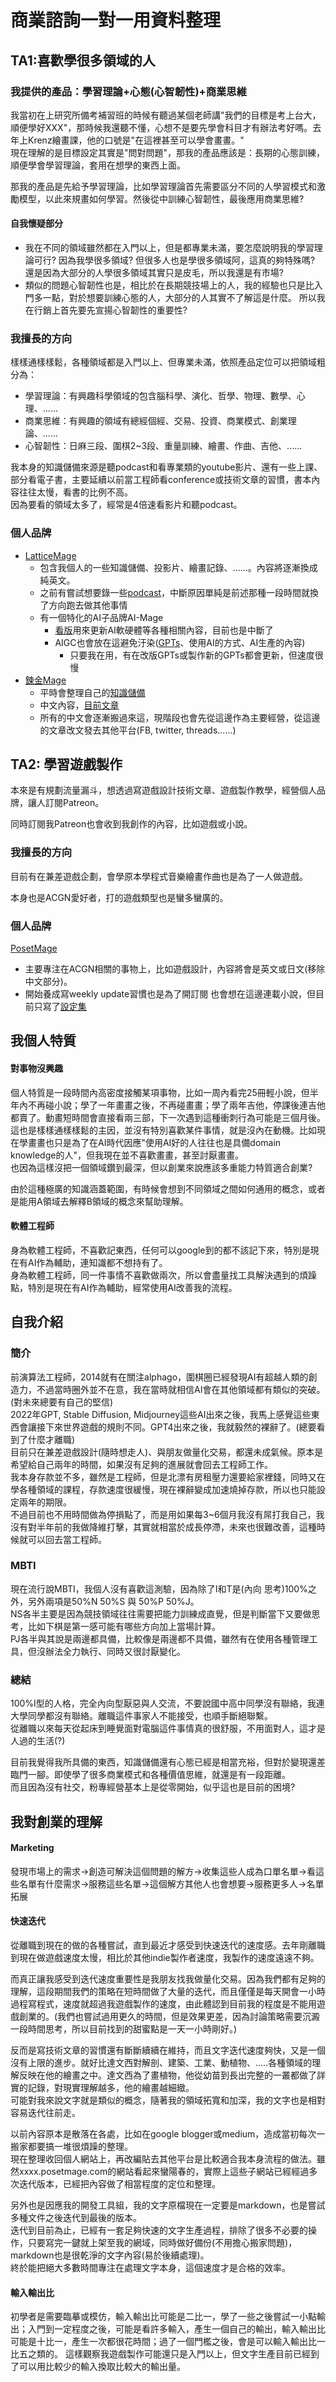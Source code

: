 # 商業諮詢一對一用資料整理

## TA1:喜歡學很多領域的人

### 我提供的產品：學習理論+心態(心智韌性)+商業思維
我當初在上研究所備考補習班的時候有聽過某個老師講"我們的目標是考上台大，順便學好XXX"，那時候我還聽不懂，心想不是要先學會科目才有辦法考好嗎。去年上Krenz繪畫課，他的口號是"在這裡甚至可以學會畫畫。"  
現在理解的是目標設定其實是"問對問題"，那我的產品應該是：長期的心態訓練，順便學會學習理論，套用在想學的東西上面。


那我的產品是先給予學習理論，比如學習理論首先需要區分不同的人學習模式和激勵模型，以此來規畫如何學習。然後從中訓練心智韌性，最後應用商業思維?
#### 自我懷疑部分
* 我在不同的領域雖然都在入門以上，但是都專業未滿，要怎麼說明我的學習理論可行? 因為我學很多領域? 但很多人也是學很多領域阿，這真的夠特殊嗎? 還是因為大部分的人學很多領域其實只是皮毛，所以我還是有市場?  
* 類似的問題心智韌性也是，相比於在長期競技場上的人，我的經驗也只是比入門多一點，對於想要訓練心態的人，大部分的人其實不了解這是什麼。 所以我在行銷上首先要先宣揚心智韌性的重要性?

### 我擅長的方向
樣樣通樣樣鬆，各種領域都是入門以上、但專業未滿，依照產品定位可以把領域粗分為：
* 學習理論：有興趣科學領域的包含腦科學、演化、哲學、物理、數學、心理、......  
* 商業思維：有興趣的領域有總經個經、交易、投資、商業模式、創業理論、......  
* 心智韌性：日麻三段、圍棋2~3段、重量訓練、繪畫、作曲、吉他、......  

我本身的知識儲備來源是聽podcast和看專業類的youtube影片、還有一些上課、部分看電子書，主要延續以前當工程師看conference或技術文章的習慣，書本內容往往太慢，看書的比例不高。  
因為要看的領域太多了，經常是4倍速看影片和聽podcast。  

### 個人品牌
* [LatticeMage](https://lattice.posetmage.com)
    * 包含我個人的一些知識儲備、投影片、繪畫記錄、......。內容將逐漸換成純英文。
  * 之前有嘗試想要錄一些[podcast](https://www.youtube.com/@LatticeMage/videos)，中斷原因單純是前述那種一段時間就換了方向跑去做其他事情
  * 有一個特化的AI子品牌AI-Mage 
    * [看版](https://ai.posetmage.com/Boards/)用來更新AI軟硬體等各種相關內容，目前也是中斷了
    * AIGC也會放在這避免汙染([GPTs](https://ai.posetmage.com/GPTs/)、使用AI的方式、AI生產的內容)
      * 只要我在用，有在改版GPTs或製作新的GPTs都會更新，但速度很慢
* [鍊金Mage](https://alchemy.posetmage.com)
  * 平時會整理自己的[知識儲備](https://alchemy.posetmage.com/Content/)
  * 中文內容，[目前文章](https://alchemy.posetmage.com/Daily/)
  * 所有的中文會逐漸搬過來這，現階段也會先從這邊作為主要經營，從這邊的文章改文發去其他平台(FB, twitter, threads......)

## TA2: 學習遊戲製作
本來是有規劃流量漏斗，想透過寫遊戲設計技術文章、遊戲製作教學，經營個人品牌，讓人訂閱Patreon。

同時訂閱我Patreon也會收到我創作的內容，比如遊戲或小說。

### 我擅長的方向
目前有在兼差遊戲企劃，會學原本學程式音樂繪畫作曲也是為了一人做遊戲。

本身也是ACGN愛好者，打的遊戲類型也是蠻多蠻廣的。

### 個人品牌
[PosetMage](https://posetmage.com)
* 主要專注在ACGN相關的事物上，比如遊戲設計，內容將會是英文或日文(移除中文部分)。
* 開始養成寫weekly update習慣也是為了開訂閱
也會想在這邊連載小說，但目前只寫了[設定集](https://posetmage.com/Novel/Setting/)

## 我個人特質
#### 對事物沒興趣
個人特質是一段時間內高密度接觸某項事物，比如一周內看完25冊輕小說，但半年內不再碰小說；學了一年畫畫之後，不再碰畫畫；學了兩年吉他，停課後連吉他都賣了。動畫短時間會直接看兩三部，下一次遇到這種衝刺行為可能是三個月後。  
這也是樣樣通樣樣鬆的主因，並沒有特別喜歡某件事情，就是沒內在動機。比如現在學畫畫也只是為了在AI時代因應"使用AI好的人往往也是具備domain knowledge的人"，但我現在並不喜歡畫畫，甚至討厭畫畫。  
也因為這樣沒把一個領域鑽到最深，但以創業來說應該多重能力特質適合創業?

由於這種極廣的知識涵蓋範圍，有時候會想到不同領域之間如何通用的概念，或者是能用A領域去解釋B領域的概念來幫助理解。

#### 軟體工程師
身為軟體工程師，不喜歡記東西，任何可以google到的都不該記下來，特別是現在有AI作為輔助，連知識都不想持有了。  
身為軟體工程師，同一件事情不喜歡做兩次，所以會盡量找工具解決遇到的煩躁點，特別是現在有AI作為輔助，經常使用AI改善我的流程。

## 自我介紹

### 簡介
前演算法工程師，2014就有在關注alphago，圍棋圈已經發現AI有超越人類的創造力，不過當時圈外並不在意，我在當時就相信AI會在其他領域都有類似的突破。(對未來總要有自己的堅信)  
2022年GPT, Stable Diffusion, Midjourney這些AI出來之後，我馬上感覺這些東西會讓接下來世界遊戲的規則不同。GPT4出來之後，我就毅然的裸辭了。(總要看到了什麼才離職)  
目前只在兼差遊戲設計(隨時想走人)、與朋友做量化交易，都還未成氣候。原本是希望給自己兩年的時間，如果沒有足夠的進展就會回去工程師工作。  
我本身存款並不多，雖然是工程師，但是北漂有房租壓力還要給家裡錢，同時又在學各種領域的課程，存款速度很緩慢，現在裸辭變成加速燒掉存款，所以也只能設定兩年的期限。  
不過目前也不用時間做為停損點了，而是用如果每3~6個月我沒有屌打我自己，我沒有對半年前的我做降維打擊，其實就相當於成長停滯，未來也很難改善，這種時候就可以回去當工程師。

### MBTI
現在流行說MBTI，我個人沒有喜歡這測驗，因為除了I和T是(內向 思考)100%之外，另外兩項是50%N 50%S 與 50%P 50%J。  
NS各半主要是因為競技領域往往需要把能力訓練成直覺，但是判斷當下又要做思考，比如下棋是第一感可能有哪些方向加上當場計算。  
PJ各半與其說是兩邊都具備，比較像是兩邊都不具備，雖然有在使用各種管理工具，但沒辦法全力執行、同時又很討厭變化。  

### 總結
100%I型的人格，完全內向型厭惡與人交流，不要說國中高中同學沒有聯絡，我連大學同學都沒有聯絡。離職這件事家人不能接受，也順手斷絕聯繫。  
從離職以來每天從起床到睡覺面對電腦這件事情真的很舒服，不用面對人，這才是人過的生活(?)  

目前我覺得我所具備的東西，知識儲備還有心態已經是相當充裕，但對於變現還差臨門一腳。即使學了很多商業模式和各種價值思維，就還是有一段距離。  
而且因為沒有社交，粉專經營基本上是從零開始，似乎這也是目前的困境?

## 我對創業的理解

#### Marketing
發現市場上的需求->創造可解決這個問題的解方->收集這些人成為口單名單->看這些名單有什麼需求->服務這些名單->這個解方其他人也會想要->服務更多人->名單拓展

#### 快速迭代
從離職到現在的做的各種嘗試，直到最近才感受到快速迭代的速度感。去年剛離職到現在做遊戲速度太慢，相比於其他indie製作者速度，我製作的速度遠遠不夠。

而真正讓我感受到迭代速度重要性是我朋友找我做量化交易。因為我們都有足夠的理解，這段期間我們的策略在短時間做了大量的迭代，而且僅僅是每天開會一小時過程寫程式，速度就超過我遊戲製作的速度，由此體認到目前我的程度是不能用遊戲創業的。(我們也嘗試過用更久的時間，但是效果更差，因為討論策略需要沉澱一段時間思考，所以目前找到的甜蜜點是一天一小時剛好。)

反而是寫技術文章的習慣還有斷斷續續在維持，而且文字迭代速度夠快，又是一個沒有上限的進步。就好比達文西對解剖、建築、工業、動植物、.....各種領域的理解反映在他的繪畫之中。達文西為了畫植物，他從幼苗到長出完整的一叢都做了詳實的記錄，對現實理解越多，他的繪畫越細緻。  
可能對我來說文字就是類似的概念，隨著我的領域拓寬和加深，我的文字也是相對容易迭代往前走。

以前內容原本是散落在各處，比如在google blogger或medium，造成當初每次一搬家都要搞一堆很煩躁的整理。  
現在整理收回個人網站上，再改編貼去其他平台是比較適合我本身流程的做法。雖然xxxx.posetmage.com的網站看起來蠻陽春的，實際上這些子網站已經經過多次迭代版本，已經把內容做了相當程度的定位和整理。  

另外也是因應我的開發工具組，我的文字原檔現在一定要是markdown，也是嘗試多種文件之後迭代到最後的版本。  
迭代到目前為止，已經有一套足夠快速的文字生產過程，排除了很多不必要的操作，只要寫完一鍵就上架至我的網域，同時做好備份(不用擔心搬家問題)，markdown也是很乾淨的文字內容(易於後續處理)。  
終於能把絕大多數時間專注在處理文字本身，這個速度才是合格的效率。

#### 輸入輸出比
初學者是需要臨摹或模仿，輸入輸出比可能是二比一，學了一些之後嘗試一小點輸出；入門到一定程度之後，可能是看許多輸入，產生一個自己的輸出，輸入輸出比可能是十比一，產生一次都很花時間；過了一個門檻之後，會是可以輸入輸出比一比五之類的。
這樣觀察我遊戲製作可能還只是入門以上，但文字生產目前已經到了可以用比較少的輸入換取比較大的輸出量。 
